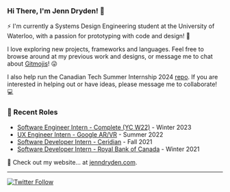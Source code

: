 ### Hi There, I'm Jenn Dryden! 👋

⚡ I'm currently a Systems Design Engineering student at the University of Waterloo, with a passion for prototyping with code and design! 🎨

I love exploring new projects, frameworks and languages. Feel free to browse around at my previous work and designs, or message me to chat about [Gitmojis](https://gitmoji.dev/)! 😜

I also help run the Canadian Tech Summer Internship 2024 [repo](https://github.com/jenndryden/Canadian-Tech-Internships-Summer-2024). If you are interested in helping out or have ideas, please message me to collaborate! 💻

### 📝 Recent Roles

<!-- writing starts -->
* [Software Engineer Intern - Complete (YC W22)](https://www.complete.so/) - Winter 2023
* [UX Engineer Intern - Google AR/VR](https://arvr.google.com/ar/) - Summer 2022
* [Software Developer Intern - Ceridian](https://www.ceridian.com) - Fall 2021
* [Software Developer Intern - Royal Bank of Canada](https://www.rbc.com/about-rbc.html) - Winter 2021

<!-- writing ends -->

🚀 Check out my website... at [jenndryden.com](https://www.jenndryden.com/).

---

[![Twitter Follow](https://img.shields.io/twitter/follow/jenndryden?label=Follow&style=social)](https://twitter.com/jenndryden)
<!-- ![Profile Views](https://gpvc.arturio.dev/jenndryden) -->
